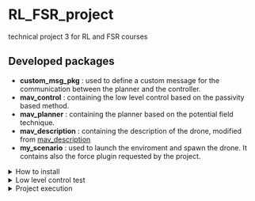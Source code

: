 # RL_FSR_project

technical project 3 for RL and FSR courses

## Developed packages

- **custom_msg_pkg** : used to define a custom message for the communication between the planner and the controller.
- **mav_control** : containing the low level control based on the passivity based method.
- **mav_planner** : containing the planner based on the potential field technique.
- **mav_description** : containing the description of the drone, modified from [mav_description](https://github.com/rl2021/mav_description.git)
- **my_scenario** : used to launch the enviroment and spawn the drone. It contains also the force plugin requested by the project.

<details>
  <summary>How to install</summary>

Create a catkin workspace and clone the repositories in the src folder: 

```bash
$ cd [path to workspace]/src
$ git clone https://github.com/PasqualeMarra/RL_FSR_project.git
$ git clone https://github.com/rl2021/aruco_ros.git
$ git clone https://github.com/jocacace/px4_gazebo_standalone.git
$ git clone https://github.com/ethz-asl/rotors_simulator.git
$ git clone https://github.com/ethz-asl/mav_comm.git
$ cd ..
$ catkin_make
$ echo "source ~/catkin_ws/devel/setup.bash" >> ~/.bashrc
$ source ~/.bashrc
```
  ## Note
  Compiling this repository you will generate the shared library: libmy_force_plugin.so. Including this plugin in your UAV model, you can apply on the UAV a force of 1 N directed along the x direction of the world frame.  
</details>

<details>
  <summary>Low level control test</summary>

- Launch the scenario and spawn the drone:
```bash
$ roslaunch my_scenario my_scenario.launch
```
- Launch the low level controller:
```bash
$ roslaunch mav_control mav_control.launch
```

Now you can publish the desired trajectory on the topic _/planner_des_:
```bash
$ rostopic pub /planner_des custom_msg_pkg/planner_msg
```
Note: take advantage of the auto-completion by means of the tab key if you want to publish only a desired pose. The reference frame is world NED.

</details>

<details>
  <summary>Project execution</summary>


- Launch the scenario and spawn the drone:
```bash
$ roslaunch my_scenario my_scenario.launch
``` 
- Launch the low level controller and the planner:
```bash
$ roslaunch mav_planner mav_planner.launch
``` 
You will see the drone reaching a predefined set of waypoints, adjusting its trajectory on the base of the surrounding enviroment.

</details>
